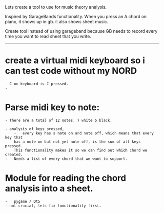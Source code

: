 Lets create a tool to use for music theory analysis.

Inspired by GarageBands functionality.
When you press an A chord on piano, it shows up in gb.
it also shows sheet music.

Create tool instead of using garageband because GB needs to record every time you want to read sheet that you write.


----


# create a virtual midi keyboard so i can test code without my NORD
    - C on keyboard is C pressed.
    -

# Parse midi key to note:
    - There are a total of 12 notes, 7 white 5 black.

    - analysis of keys pressed, 
        -   every key has a note on and note off, which means that every key that
        has a note on but not yet note off, is the sum of all keys pressed. 
        This functionality makes it so we can find out which chord we created.
    -   Needs a list of every chord that we want to support.

# Module for reading the chord analysis into a sheet.
    -   pygame / Qt5
    - not crucial, lets fix functionality first.





